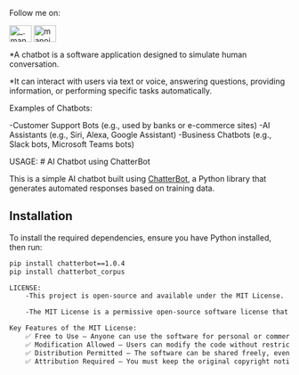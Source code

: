 Follow me on:

<a href="https://instagram.com/_.manoj_.09_" target="blank"><img align="center" src="https://raw.githubusercontent.com/rahuldkjain/github-profile-readme-generator/master/src/images/icons/Social/instagram.svg" alt="_.manoj_.09_" height="30" width="40" /></a>
<a href="https://linkedin.com/in/manoj0902" target="_blank">
  <img align="center" src="https://raw.githubusercontent.com/rahuldkjain/github-profile-readme-generator/master/src/images/icons/Social/linked-in-alt.svg" alt="manoj0902" height="30" width="40" />
</a>


*A chatbot is a software application designed to simulate human conversation. 

*It can interact with users via text or voice, answering questions, providing information, or performing specific tasks automatically.

Examples of Chatbots:

   -Customer Support Bots (e.g., used by banks or e-commerce sites)
   -AI Assistants (e.g., Siri, Alexa, Google Assistant)
   -Business Chatbots (e.g., Slack bots, Microsoft Teams bots)

USAGE:
    # AI Chatbot using ChatterBot  

This is a simple AI chatbot built using [ChatterBot](https://github.com/gunthercox/ChatterBot), a Python library that generates automated responses based on training data.  

## Installation  

To install the required dependencies, ensure you have Python installed, then run:  

```sh
pip install chatterbot==1.0.4
pip install chatterbot_corpus

LICENSE:
    -This project is open-source and available under the MIT License.

    -The MIT License is a permissive open-source software license that allows developers to use, modify, distribute, and even sell software while requiring them to include the original license and copyright notice.

Key Features of the MIT License:
    ✅ Free to Use – Anyone can use the software for personal or commercial purposes.
    ✅ Modification Allowed – Users can modify the code without restrictions.
    ✅ Distribution Permitted – The software can be shared freely, even in proprietary projects.
    ✅ Attribution Required – You must keep the original copyright notice.
